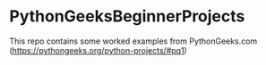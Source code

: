 # PythonGeeksBeginnerProjects
This repo contains some worked examples from PythonGeeks.com (https://pythongeeks.org/python-projects/#pq1)
